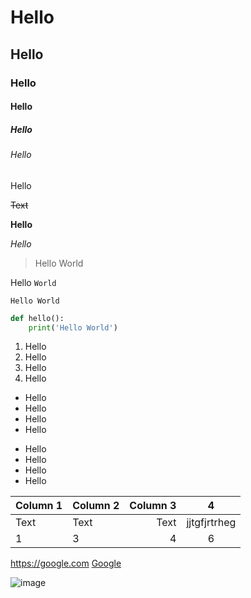 # Hello
## Hello
### Hello
#### Hello
##### Hello
###### Hello

Hello

~~Text~~

**Hello**

*Hello*

> Hello World

Hello `World`

```
Hello World
```

```python
def hello():
    print('Hello World')
```

1. Hello
2. Hello
2. Hello
2. Hello

- Hello
- Hello
- Hello
- Hello

* Hello
* Hello
* Hello
* Hello



| Column 1 | Column 2 | Column 3 |4|
| -------- | :-------- | -------:| :-:|
| Text     | Text     | Text     |jjtgfjrtrheg|
| 1 | 3 | 4 | 6 |

<https://google.com>
[Google](https://google.com)

![image](https://assets-global.website-files.com/6005fac27a49a9cd477afb63/60576840e7d265198541a372_bavassano_homepage_gp.jpg)


